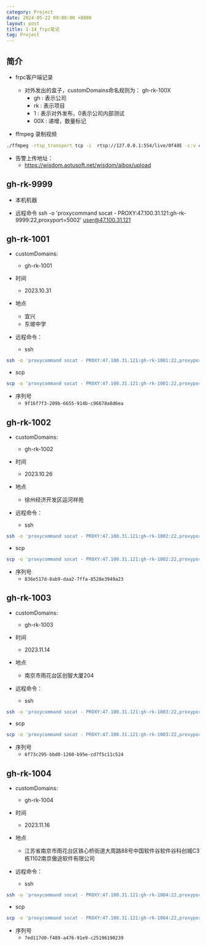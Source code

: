 ```yaml
---
category: Project
date: 2024-05-22 09:00:00 +0800
layout: post
title: 1-14_frpc笔记
tag: Project
---
```

## 简介

+ frpc客户端记录
  + 对外发出的盒子，customDomains命名规则为： gh-rk-100X
    + gh : 表示公司
    + rk : 表示项目
    + 1  : 表示对外发布，0表示公司内部测试
    + 00X : 递增，数量标记

+ ffmpeg 录制视频
```bash 
./ffmpeg -rtsp_transport tcp -i  rtsp://127.0.0.1:554/live/0f48E -c:v copy -an -f mp4 -t 00:01:00 /data/static/rk-aaa.mp4
```

+ 告警上传地址：
  + https://wisdom.aotusoft.net/wisdom/aibox/upload

## gh-rk-9999

+ 本机机器

+ 远程命令
ssh -o 'proxycommand socat - PROXY:47.100.31.121:gh-rk-9999:22,proxyport=5002' user@47.100.31.121

## gh-rk-1001

+ customDomains:
  + gh-rk-1001

+ 时间
  + 2023.10.31

+ 地点
  + 宜兴
  + 东坡中学

+ 远程命令：
  + ssh
```bash
ssh -o 'proxycommand socat - PROXY:47.100.31.121:gh-rk-1001:22,proxyport=5002' root@47.100.31.121
```
  + scp
```bash
scp -o 'proxycommand socat - PROXY:47.100.31.121:gh-rk-1001:22,proxyport=5002' root@47.100.31.121:/tmp/cl_viv_vx_ext.h /tmp/
```

+ 序列号
  + `9f16f7f3-209b-6655-914b-c96678a8d6ea`

## gh-rk-1002

+ customDomains:
  + gh-rk-1002

+ 时间
  + 2023.10.26

+ 地点
  + 徐州经济开发区运河祥苑
 
+ 远程命令：
  + ssh
```bash
ssh -o 'proxycommand socat - PROXY:47.100.31.121:gh-rk-1002:22,proxyport=5002' root@47.100.31.121
```
  + scp
```bash
scp -o 'proxycommand socat - PROXY:47.100.31.121:gh-rk-1002:22,proxyport=5002' root@47.100.31.121:/tmp/cl_viv_vx_ext.h /tmp/
```

+ 序列号
  + `836e517d-8ab9-daa2-7ffa-8528e3949a23`

## gh-rk-1003

+ customDomains:
  + gh-rk-1003

+ 时间
  + 2023.11.14

+ 地点
  + 南京市雨花台区创智大厦204

+ 远程命令：
  + ssh
```bash
ssh -o 'proxycommand socat - PROXY:47.100.31.121:gh-rk-1003:22,proxyport=5002' root@47.100.31.121
```
  + scp
```bash
scp -o 'proxycommand socat - PROXY:47.100.31.121:gh-rk-1003:22,proxyport=5002' root@47.100.31.121:/tmp/cl_viv_vx_ext.h /tmp/
```

+ 序列号
  + `6f73c295-bbd0-1260-b95e-cd7f5c11c524`

## gh-rk-1004

+ customDomains:
  + gh-rk-1004

+ 时间
  + 2023.11.16

+ 地点
  + 江苏省南京市雨花台区铁心桥街道大周路88号中国软件谷软件谷科创城C3栋1102南京傲途软件有限公司

+ 远程命令：
  + ssh
```bash
ssh -o 'proxycommand socat - PROXY:47.100.31.121:gh-rk-1004:22,proxyport=5002' root@47.100.31.121
```
  + scp
```bash
scp -o 'proxycommand socat - PROXY:47.100.31.121:gh-rk-1004:22,proxyport=5002' root@47.100.31.121:/tmp/cl_viv_vx_ext.h /tmp/
```

+ 序列号
  + `7ed117d0-f489-a476-91e9-c25196190239`